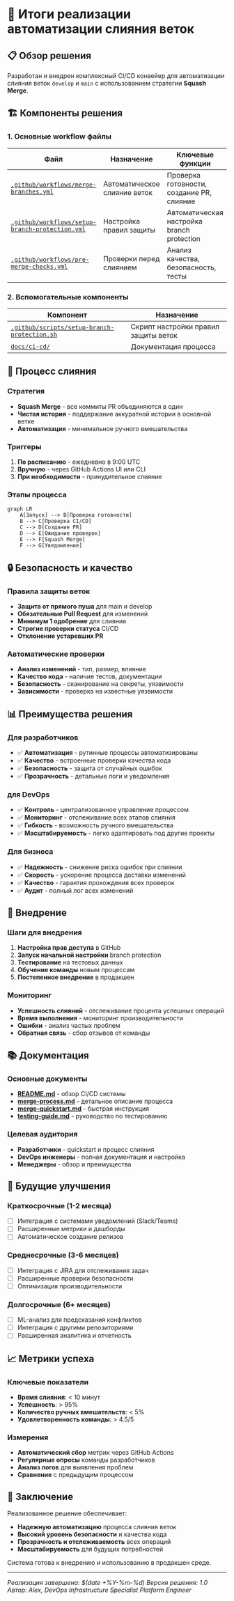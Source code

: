 # 🎉 Итоги реализации автоматизации слияния веток

## 📋 Обзор решения

Разработан и внедрен комплексный CI/CD конвейер для автоматизации слияния веток `develop` и `main` с использованием стратегии **Squash Merge**.

## 🏗️ Компоненты решения

### 1. Основные workflow файлы

| Файл | Назначение | Ключевые функции |
|------|------------|------------------|
| [`.github/workflows/merge-branches.yml`](../../.github/workflows/merge-branches.yml) | Автоматическое слияние веток | Проверка готовности, создание PR, слияние |
| [`.github/workflows/setup-branch-protection.yml`](../../.github/workflows/setup-branch-protection.yml) | Настройка правил защиты | Автоматическая настройка branch protection |
| [`.github/workflows/pre-merge-checks.yml`](../../.github/workflows/pre-merge-checks.yml) | Проверки перед слиянием | Анализ качества, безопасность, тесты |

### 2. Вспомогательные компоненты

| Компонент | Назначение |
|-----------|------------|
| [`.github/scripts/setup-branch-protection.sh`](../../.github/scripts/setup-branch-protection.sh) | Скрипт настройки правил защиты веток |
| [`docs/ci-cd/`](./) | Документация процесса |

## 🔄 Процесс слияния

### Стратегия

- **Squash Merge** - все коммиты PR объединяются в один
- **Чистая история** - поддержание аккуратной истории в основной ветке
- **Автоматизация** - минимальное ручного вмешательства

### Триггеры

1. **По расписанию** - ежедневно в 9:00 UTC
2. **Вручную** - через GitHub Actions UI или CLI
3. **При необходимости** - принудительное слияние

### Этапы процесса

```mermaid
graph LR
    A[Запуск] --> B[Проверка готовности]
    B --> C[Проверка CI/CD]
    C --> D[Создание PR]
    D --> E[Ожидание проверок]
    E --> F[Squash Merge]
    F --> G[Уведомление]
```

## 🔒 Безопасность и качество

### Правила защиты веток

- **Защита от прямого пуша** для main и develop
- **Обязательные Pull Request** для изменений
- **Минимум 1 одобрение** для слияния
- **Строгие проверки статуса** CI/CD
- **Отклонение устаревших PR**

### Автоматические проверки

- **Анализ изменений** - тип, размер, влияние
- **Качество кода** - наличие тестов, документации
- **Безопасность** - сканирование на секреты, уязвимости
- **Зависимости** - проверка на известные уязвимости

## 📊 Преимущества решения

### Для разработчиков

- ✅ **Автоматизация** - рутинные процессы автоматизированы
- ✅ **Качество** - встроенные проверки качества кода
- ✅ **Безопасность** - защита от случайных ошибок
- ✅ **Прозрачность** - детальные логи и уведомления

### для DevOps

- ✅ **Контроль** - централизованное управление процессом
- ✅ **Мониторинг** - отслеживание всех этапов слияния
- ✅ **Гибкость** - возможность ручного вмешательства
- ✅ **Масштабируемость** - легко адаптировать под другие проекты

### Для бизнеса

- ✅ **Надежность** - снижение риска ошибок при слиянии
- ✅ **Скорость** - ускорение процесса доставки изменений
- ✅ **Качество** - гарантия прохождения всех проверок
- ✅ **Аудит** - полный лог всех изменений

## 🚀 Внедрение

### Шаги для внедрения

1. **Настройка прав доступа** в GitHub
2. **Запуск начальной настройки** branch protection
3. **Тестирование** на тестовых данных
4. **Обучение команды** новым процессам
5. **Постепенное внедрение** в продакшен

### Мониторинг

- **Успешность слияний** - отслеживание процента успешных операций
- **Время выполнения** - мониторинг производительности
- **Ошибки** - анализ частых проблем
- **Обратная связь** - сбор отзывов от команды

## 📚 Документация

### Основные документы

- **[README.md](./README.md)** - обзор CI/CD системы
- **[merge-process.md](./merge-process.md)** - детальное описание процесса
- **[merge-quickstart.md](./merge-quickstart.md)** - быстрая инструкция
- **[testing-guide.md](./testing-guide.md)** - руководство по тестированию

### Целевая аудитория

- **Разработчики** - quickstart и процесс слияния
- **DevOps инженеры** - полная документация и настройка
- **Менеджеры** - обзор и преимущества

## 🔮 Будущие улучшения

### Краткосрочные (1-2 месяца)

- [ ] Интеграция с системами уведомлений (Slack/Teams)
- [ ] Расширенные метрики и дашборды
- [ ] Автоматическое создание релизов

### Среднесрочные (3-6 месяцев)

- [ ] Интеграция с JIRA для отслеживания задач
- [ ] Расширенные проверки безопасности
- [ ] Оптимизация производительности

### Долгосрочные (6+ месяцев)

- [ ] ML-анализ для предсказания конфликтов
- [ ] Интеграция с другими репозиториями
- [ ] Расширенная аналитика и отчетность

## 📈 Метрики успеха

### Ключевые показатели

- **Время слияния**: < 10 минут
- **Успешность**: > 95%
- **Количество ручных вмешательств**: < 5%
- **Удовлетворенность команды**: > 4.5/5

### Измерения

- **Автоматический сбор** метрик через GitHub Actions
- **Регулярные опросы** команды разработчиков
- **Анализ логов** для выявления проблем
- **Сравнение** с предыдущим процессом

## 🎉 Заключение

Реализованное решение обеспечивает:

- **Надежную автоматизацию** процесса слияния веток
- **Высокий уровень безопасности** и качества кода
- **Прозрачность и отслеживаемость** всех операций
- **Масштабируемость** для будущих потребностей

Система готова к внедрению и использованию в продакшен среде.

---

*Реализация завершена: $(date +%Y-%m-%d)*
*Версия решения: 1.0*
*Автор: Alex, DevOps Infrastructure Specialist Platform Engineer*
